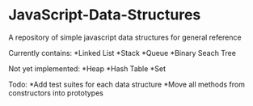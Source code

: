 JavaScript-Data-Structures
==========================

A repository of simple javascript data structures for general reference

Currently contains:
*Linked List
*Stack
*Queue
*Binary Seach Tree

Not yet implemented: 
*Heap 
*Hash Table
*Set

Todo:
*Add test suites for each data structure
*Move all methods from constructors into prototypes
